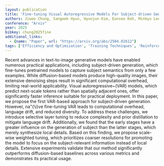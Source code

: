 ```yaml
---
layout: publication
title: 'Fine-tuning Visual Autoregressive Models For Subject-driven Generation'
authors: Jiwoo Chung, Sangeek Hyun, Hyunjun Kim, Eunseo Koh, Minkyu Lee, Jae-pil Heo
conference: "Arxiv"
year: 2025
bibkey: chung2025fine
additional_links:
  - {name: "Paper", url: "https://arxiv.org/abs/2504.02612"}
tags: ['Efficiency and Optimization', 'Training Techniques', 'Reinforcement Learning', 'Language Modeling', 'Distillation', 'GPT', 'Merging', 'Pretraining Methods', 'Fine-Tuning', 'Applications']
---
```

Recent advances in text-to-image generative models have enabled numerous
practical applications, including subject-driven generation, which fine-tunes
pretrained models to capture subject semantics from only a few examples. While
diffusion-based models produce high-quality images, their extensive denoising
steps result in significant computational overhead, limiting real-world
applicability. Visual autoregressive~(VAR) models, which predict next-scale
tokens rather than spatially adjacent ones, offer significantly faster
inference suitable for practical deployment. In this paper, we propose the
first VAR-based approach for subject-driven generation. However, na\"\{\i\}ve
fine-tuning VAR leads to computational overhead, language drift, and reduced
diversity. To address these challenges, we introduce selective layer tuning to
reduce complexity and prior distillation to mitigate language drift.
Additionally, we found that the early stages have a greater influence on the
generation of subject than the latter stages, which merely synthesize local
details. Based on this finding, we propose scale-wise weighted tuning, which
prioritizes coarser resolutions for promoting the model to focus on the
subject-relevant information instead of local details. Extensive experiments
validate that our method significantly outperforms diffusion-based baselines
across various metrics and demonstrates its practical usage.
